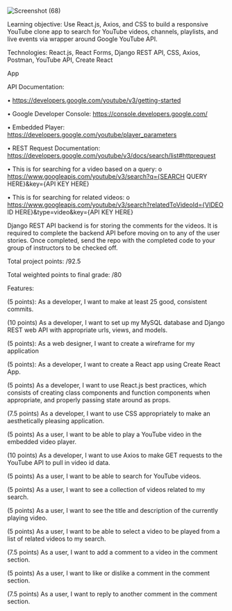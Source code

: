 ![Screenshot (68)](https://user-images.githubusercontent.com/91759734/144273946-20e6157e-7329-4829-ab00-4969900360ed.png)

Learning objective: Use React.js, Axios, and CSS to build a responsive YouTube clone app to search for YouTube videos, channels, playlists, and live events via wrapper around Google YouTube API.

Technologies: React.js, React Forms, Django REST API, CSS, Axios, Postman, YouTube API, Create React

App

API Documentation:

• https://developers.google.com/youtube/v3/getting-started

• Google Developer Console: https://console.developers.google.com/

• Embedded Player: https://developers.google.com/youtube/player_parameters

• REST Request Documentation: https://developers.google.com/youtube/v3/docs/search/list#httprequest

• This is for searching for a video based on a query: o https://www.googleapis.com/youtube/v3/search?q={SEARCH QUERY HERE}&key={API KEY HERE}

• This is for searching for related videos: o https://www.googleapis.com/youtube/v3/search?relatedToVideoId={VIDEO ID HERE}&type=video&key={API KEY HERE}

Django REST API backend is for storing the comments for the videos. It is required to complete the backend API before moving on to any of the user stories. Once completed, send the repo with the completed code to your group of instructors to be checked off.

Total project points: /92.5

Total weighted points to final grade: /80

Features:

(5 points): As a developer, I want to make at least 25 good, consistent commits.

(10 points) As a developer, I want to set up my MySQL database and Django REST web API with appropriate urls, views, and models.

(5 points): As a web designer, I want to create a wireframe for my application

(5 points): As a developer, I want to create a React app using Create React App.

(5 points) As a developer, I want to use React.js best practices, which consists of creating class components and function components when appropriate, and properly passing state around as props.

(7.5 points) As a developer, I want to use CSS appropriately to make an aesthetically pleasing application.

(5 points) As a user, I want to be able to play a YouTube video in the embedded video player.

(10 points) As a developer, I want to use Axios to make GET requests to the YouTube API to pull in video id data.

(5 points) As a user, I want to be able to search for YouTube videos.

(5 points) As a user, I want to see a collection of videos related to my search.

(5 points) As a user, I want to see the title and description of the currently playing video.

(5 points) As a user, I want to be able to select a video to be played from a list of related videos to my search.

(7.5 points) As a user, I want to add a comment to a video in the comment section.

(5 points) As a user, I want to like or dislike a comment in the comment section.

(7.5 points) As a user, I want to reply to another comment in the comment section.
